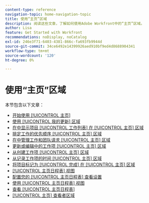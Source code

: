 ```yaml
---
content-type: reference
navigation-topic: home-navigation-topic
title: 使用“主页”区域
description: 阅读这些文章，了解如何使用Adobe Workfront中的“主页”区域。
author: Lisa
feature: Get Started with Workfront
recommendations: noDisplay, noCatalog
exl-id: 246e3f71-6403-4381-866c-fa693fb9944d
source-git-commit: 34ce6492e14399926aed910bf9ed4d8688904341
workflow-type: tm+mt
source-wordcount: '120'
ht-degree: 0%

---
```


# 使用“主页”区域

本节包含以下文章：

* [开始使用 [!UICONTROL 主页]](../../../workfront-basics/using-home/using-the-home-area/get-started-with-home.md)
* [使用 [!UICONTROL 我的更新] 区域](../../../workfront-basics/using-home/using-the-home-area/my-updates-area.md)
* [在中显示项目 [!UICONTROL 工作列表] 在 [!UICONTROL 主页] 区域](../../../workfront-basics/using-home/using-the-home-area/display-items-in-home-work-list.md)
* [排定工作的优先顺序 [!UICONTROL 主页] 区域](../../../workfront-basics/using-home/using-the-home-area/prioritize-work-in-home.md)
* [在中管理工作和团队请求 [!UICONTROL 主页] 区域](../../../workfront-basics/using-home/using-the-home-area/manage-work-and-team-requests-home.md)
* [更新或编辑中的工作项 [!UICONTROL 主页] 区域](../../../workfront-basics/using-home/using-the-home-area/update-and-edit-work-item-home.md)
* [从创建工作项 [!UICONTROL 主页] 区域](../../../workfront-basics/using-home/using-the-home-area/create-work-items-in-home.md)
* [从记录工作项的时间 [!UICONTROL 主页] 区域](../../../workfront-basics/using-home/using-the-home-area/log-time-on-work-item-in-home.md)
* [将项目标记为 [!UICONTROL 完成] 在 [!UICONTROL 主页] 区域](../../../workfront-basics/using-home/using-the-home-area/mark-item-done-in-home.md)
* [[!UICONTROL 主页日程表] 视图](../../../workfront-basics/using-home/using-the-home-area/home-calendar-view.md)
* [配置您的 [!UICONTROL 主页日程表] 查看设置](../../../workfront-basics/using-home/using-the-home-area/configure-home-calendar-view.md)
* [使用 [!UICONTROL 主页日程表] 视图](../../../workfront-basics/using-home/using-the-home-area/use-home-calendar-view.md)
* [查看 [!UICONTROL 主页日程表]](../../../workfront-basics/using-home/using-the-home-area/view-home-calendar.md)
* [[!UICONTROL 主页] 查看者区域](../../../workfront-basics/using-home/using-the-home-area/home-for-reviewers.md)
